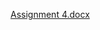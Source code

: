 [Assignment 4.docx](https://github.com/ebpettinato/DATA-150-Emily-Pettinato/files/7659198/Assignment.4.docx)
